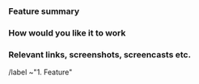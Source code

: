 <!-- 
Please read https://handbook.gnome.org/issues/reporting.html
first to ensure that you create a clear and specific issue.
-->

### Feature summary

<!-- 
Describe what you would like to be able to do with Mutter
that you currently cannot do.
-->

### How would you like it to work

<!-- 
If you can think of a way Mutter might be able to do this,
let us know here.
-->

### Relevant links, screenshots, screencasts etc.

<!-- 
If you have further information, such as technical documentation,
code, mockups or a similar feature in another window managers,
please provide them here.
-->


<!-- Do not remove the following line. -->
/label ~"1. Feature"
